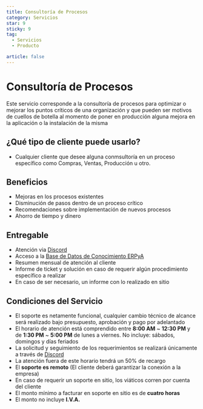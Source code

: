 ```yaml
---
title: Consultoría de Procesos
category: Servicios
star: 9
sticky: 9
tag:
  - Servicios
  - Producto

article: false
---
```

# Consultoría de Procesos

Este servicio corresponde a la consultoría de procesos para optimizar o mejorar los puntos críticos de una organización y que pueden ser motivos de cuellos de botella al momento de poner en producción alguna mejora en la aplicación o la instalación de la misma

## ¿Qué tipo de cliente puede usarlo?

- Cualquier cliente que desee alguna conmsultoría en un proceso específico como Compras, Ventas, Producción u otro.

## Beneficios

- Mejoras en los procesos existentes
- Disminución de pasos dentro de un proceso crítico
- Recomendaciones sobre implementación de nuevos procesos
- Ahorro de tiempo y dinero

## Entregable

- Atención via [Discord](https://discord.com/)
- Acceso a la [Base de Datos de Conocimiento ERPyA](https://stackoverflow.com/c/erpya-customers/questions)
- Resumen mensual de atención al cliente
- Informe de ticket y solución en caso de requerir algún procedimiento específico a realizar
- En caso de ser necesario, un informe con lo realizado en sitio

## Condiciones del Servicio

- El soporte es netamente funcional, cualquier cambio técnico de alcance será realizado bajo presupuesto, aprobación y pago por adelantado
- El horario de atención está comprendido entre **8:00 AM** ~ **12:30 PM** y de **1:30 PM** ~ **5:00 PM** de lunes a viernes. No incluye: sábados, domingos y días feriados
- La solicitud y seguimiento de los requerimientos se realizará únicamente a través de [Discord](https://discord.com/)
- La atención fuera de este horario tendrá un 50% de recargo
- El **soporte es remoto** (El cliente deberá garantizar la conexión a la empresa)
- En caso de requerir un soporte en sitio, los viáticos corren por cuenta del cliente
- El monto mínimo a facturar en soporte en sitio es de **cuatro horas**
- El monto no incluye **I.V.A.**
